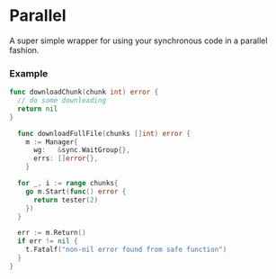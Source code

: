 
# Parallel

A super simple wrapper for using your synchronous code in a parallel fashion.




### Example


```go
func downloadChunk(chunk int) error {
  // do some downloading
  return nil
}

  func downloadFullFile(chunks []int) error {
    m := Manager{
      wg:   &sync.WaitGroup{},
      errs: []error{},
    }

  for _, i := range chunks{
    go m.Start(func() error {
      return tester(2)
    })
  }

  err := m.Return()
  if err != nil {
    t.Fatalf("non-nil error found from safe function")
  }
}
```


